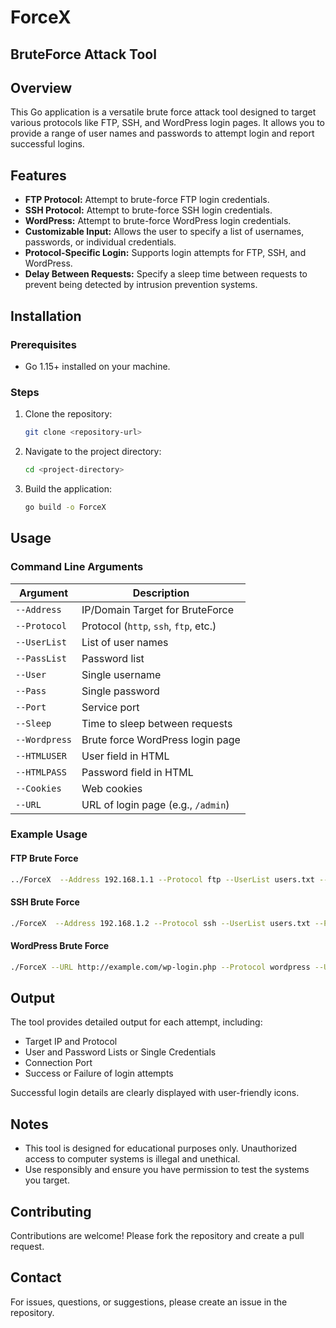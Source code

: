 # ForceX
## BruteForce Attack Tool

## Overview

This Go application is a versatile brute force attack tool designed to target various protocols like FTP, SSH, and WordPress login pages. It allows you to provide a range of user names and passwords to attempt login and report successful logins.

## Features

- **FTP Protocol:** Attempt to brute-force FTP login credentials.
- **SSH Protocol:** Attempt to brute-force SSH login credentials.
- **WordPress:** Attempt to brute-force WordPress login credentials.
- **Customizable Input:** Allows the user to specify a list of usernames, passwords, or individual credentials.
- **Protocol-Specific Login:** Supports login attempts for FTP, SSH, and WordPress.
- **Delay Between Requests:** Specify a sleep time between requests to prevent being detected by intrusion prevention systems.

## Installation

### Prerequisites

- Go 1.15+ installed on your machine.

### Steps

1. Clone the repository:
    ```bash
    git clone <repository-url>
    ```
2. Navigate to the project directory:
    ```bash
    cd <project-directory>
    ```
3. Build the application:
    ```bash
    go build -o ForceX
    ```

## Usage

### Command Line Arguments

| Argument      | Description                            |
|---------------|----------------------------------------|
| `--Address`   | IP/Domain Target for BruteForce        |
| `--Protocol`  | Protocol (`http`, `ssh`, `ftp`, etc.)  |
| `--UserList`  | List of user names                     |
| `--PassList`  | Password list                          |
| `--User`      | Single username                        |
| `--Pass`      | Single password                        |
| `--Port`      | Service port                           |
| `--Sleep`     | Time to sleep between requests         |
| `--Wordpress` | Brute force WordPress login page       |
| `--HTMLUSER`  | User field in HTML                     |
| `--HTMLPASS`  | Password field in HTML                 |
| `--Cookies`   | Web cookies                            |
| `--URL`       | URL of login page (e.g., `/admin`)     |

### Example Usage

#### FTP Brute Force
```bash
../ForceX  --Address 192.168.1.1 --Protocol ftp --UserList users.txt --PassList passwords.txt --Port 21 
```

#### SSH Brute Force
```bash
./ForceX  --Address 192.168.1.2 --Protocol ssh --UserList users.txt --PassList passwords.txt --Port 22 
```

#### WordPress Brute Force
```bash
./ForceX --URL http://example.com/wp-login.php --Protocol wordpress --UserList users.txt --PassList passwords.txt 
```

## Output

The tool provides detailed output for each attempt, including:

- Target IP and Protocol
- User and Password Lists or Single Credentials
- Connection Port
- Success or Failure of login attempts

Successful login details are clearly displayed with user-friendly icons.

## Notes

- This tool is designed for educational purposes only. Unauthorized access to computer systems is illegal and unethical.
- Use responsibly and ensure you have permission to test the systems you target.


## Contributing

Contributions are welcome! Please fork the repository and create a pull request.

## Contact

For issues, questions, or suggestions, please create an issue in the repository.
